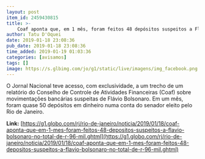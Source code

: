 ```yaml
---
layout: post
item_id: 2459430815
title: >-
    Coaf aponta que, em 1 mês, foram feitos 48 depósitos suspeitos a Flávio Bolsonaro, no total de R$ 96 mil
author: Tatu D'Oquei
date: 2019-01-18 23:08:36
pub_date: 2019-01-18 23:08:36
time_added: 2019-01-19 01:03:36
categories: [avisamos]
tags: []
image: https://s.glbimg.com/jo/g1/static/live/imagens/img_facebook.png
---
```


O Jornal Nacional teve acesso, com exclusividade, a um trecho de um relatório do Conselho de Controle de Atividades Financeiras (Coaf) sobre movimentações bancárias suspeitas de Flávio Bolsonaro. Em um mês, foram quase 50 depósitos em dinheiro numa conta do senador eleito pelo Rio de Janeiro.

**Link:** [https://g1.globo.com/rj/rio-de-janeiro/noticia/2019/01/18/coaf-aponta-que-em-1-mes-foram-feitos-48-depositos-suspeitos-a-flavio-bolsonaro-no-total-de-r-96-mil.ghtml](https://g1.globo.com/rj/rio-de-janeiro/noticia/2019/01/18/coaf-aponta-que-em-1-mes-foram-feitos-48-depositos-suspeitos-a-flavio-bolsonaro-no-total-de-r-96-mil.ghtml)

